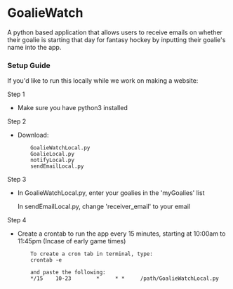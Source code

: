 # GoalieWatch
A python based application that allows users to receive emails on whether their goalie is starting that day for fantasy hockey by inputting their goalie's name into the app.


### Setup Guide

If you'd like to run this locally while we work on making a website:

Step 1
- Make sure you have python3 installed

Step 2
- Download: 

          GoalieWatchLocal.py
          GoalieLocal.py
          notifyLocal.py
          sendEmailLocal.py
          
Step 3
- In GoalieWatchLocal.py, enter your goalies in the 'myGoalies' list

  In sendEmailLocal.py, change 'receiver_email' to your email
  
Step 4
- Create a crontab to run the app every 15 minutes, starting at 10:00am to 11:45pm (Incase of early game times)

          To create a cron tab in terminal, type: 
          crontab -e
          
          and paste the following:
          */15    10-23        *     * *     /path/GoalieWatchLocal.py
          
          
